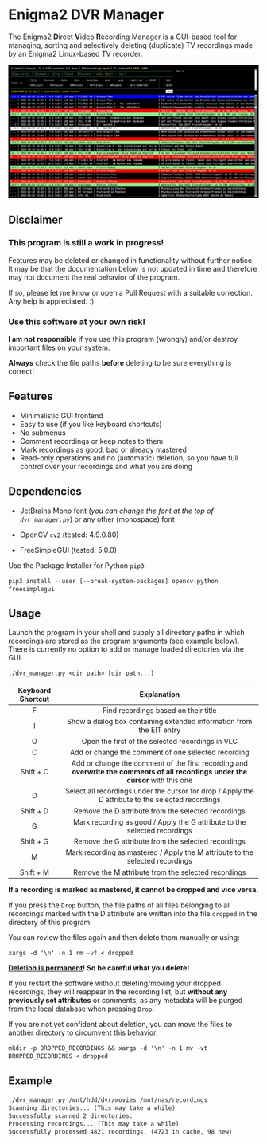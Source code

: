 # Enigma2 DVR Manager

The Enigma2 **D**irect **V**ideo **R**ecording Manager is a GUI-based tool for managing, sorting 
and selectively deleting (duplicate) TV recordings made by an Enigma2 Linux-based TV recorder.

<img src=".readme/gui.png"/>

## Disclaimer

### This program is still a work in progress!

Features may be deleted or changed in functionality without further notice.  
It may be that the documentation below is not updated in time and therefore
may not document the real behavior of the program.

If so, please let me know or open a Pull Request with a suitable correction.  
Any help is appreciated. :)

### Use this software at your own risk!

**I am not responsible** if you use this program (wrongly) and/or
destroy important files on your system.

**Always** check the file paths **before** deleting to be sure everything is correct!

## Features

- Minimalistic GUI frontend
- Easy to use (if you like keyboard shortcuts)
- No submenus 
- Comment recordings or keep notes to them
- Mark recordings as good, bad or already mastered
- Read-only operations and no (automatic) deletion,
  so you have full control over your recordings and what you are doing

## Dependencies

- JetBrains Mono font (*you can change the font at the top of `dvr_manager.py`*)
  or any other (monospace) font

- OpenCV `cv2` (tested: 4.9.0.80)
- FreeSimpleGUI (tested: 5.0.0)

Use the Package Installer for Python `pip3`:
```shell
pip3 install --user [--break-system-packages] opencv-python freesimplegui
```

## Usage

Launch the program in your shell and supply all directory paths in which recordings are stored
as the program arguments (see [example](#Example) below).
There is currently no option to add or manage loaded directories via the GUI.

```shell
./dvr_manager.py <dir path> [dir path...]
```

| Keyboard Shortcut | Explanation |
| :---------------: | :---------: |
| F         | Find recordings based on their title |
| I         | Show a dialog box containing extended information from the EIT entry |
| O         | Open the first of the selected recordings in VLC |
| C         | Add or change the comment of one selected recording |
| Shift + C | Add or change the comment of the first recording and **overwrite the comments of all recordings under the cursor** with this one |
| D         | Select all recordings under the cursor for drop / Apply the D attribute to the selected recordings |
| Shift + D | Remove the D attribute from the selected recordings |
| G         | Mark recording as good / Apply the G attribute to the selected recordings |
| Shift + G | Remove the G attribute from the selected recordings |
| M         | Mark recording as mastered / Apply the M attribute to the selected recordings |
| Shift + M | Remove the M attribute from the selected recordings |

**If a recording is marked as mastered, it cannot be dropped and vice versa.**

If you press the `Drop` button, the file paths of all files belonging
to all recordings marked with the D attribute are written into the file
`dropped` in the directory of this program.

You can review the files again and then delete them manually or using:
```shell
xargs -d '\n' -n 1 rm -vf < dropped
```

**[Deletion is permanent](#disclaimer)! So be careful what you delete!**

If you restart the software without deleting/moving your dropped recordings,
they will reappear in the recording list, but **without any previously set attributes**
or comments, as any metadata will be purged from the local database when pressing `Drop`.

If you are not yet confident about deletion,
you can move the files to another directory to circumvent this behavior:
```shell
mkdir -p DROPPED_RECORDINGS && xargs -d '\n' -n 1 mv -vt DROPPED_RECORDINGS < dropped
```

## Example

```shell
./dvr_manager.py /mnt/hdd/dvr/movies /mnt/nas/recordings
Scanning directories... (This may take a while)
Successfully scanned 2 directories.
Processing recordings... (This may take a while)
Successfully processed 4821 recordings. (4723 in cache, 98 new)
```
